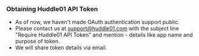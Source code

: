 ### Obtaining Huddle01 API Token

- As of now, we haven't made OAuth authentication support public.
- Please contact us at <support@huddle01.com> with the subject line "Require Huddle01 API Token" and mention - details like app name and purpose of token.
- We will share token details via email.
